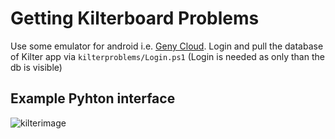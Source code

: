# Getting Kilterboard Problems

Use some emulator for android i.e. [Geny Cloud](https://cloud.geny.io/).
Login and pull the database of Kilter app via `kilterproblems/Login.ps1` (Login is needed as only than the db is visible) <br>

## Example Pyhton interface 
![kilterimage](data/example_output.png)